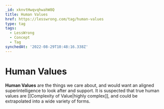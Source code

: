 ```yaml
---
_id: xknvtHwqvqhwahW8Q
title: Human Values
href: https://lesswrong.com/tag/human-values
type: tag
tags:
  - LessWrong
  - Concept
  - Tag
synchedAt: '2022-08-29T10:48:16.338Z'
---
```

# Human Values

**Human Values** are the things we care about, and would want an aligned superintelligence to look after and support. It is suspected that true human values are [[Complexity of Value|highly complex]], and could be extrapolated into a wide variety of forms.
